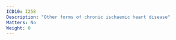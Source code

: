```yaml
---
ICD10: I258
Description: "Other forms of chronic ischaemic heart disease"
Matters: No
Weight: 0
---
```

